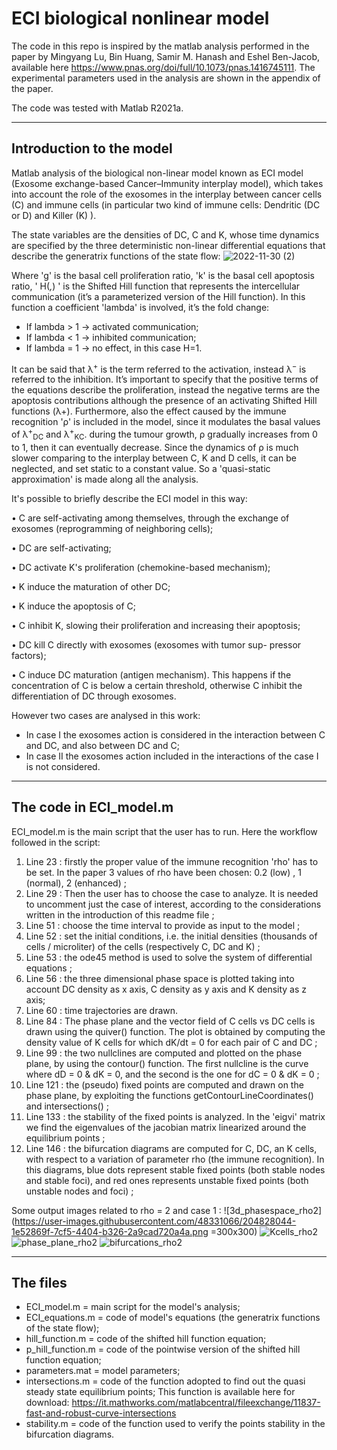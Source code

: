# ECI biological nonlinear model

 The code in this repo is inspired by the matlab analysis performed in the paper by Mingyang Lu, Bin Huang, Samir M. Hanash and Eshel Ben-Jacob, available here https://www.pnas.org/doi/full/10.1073/pnas.1416745111. The experimental parameters used in the analysis are shown in the appendix of the paper. 

 The code was tested with Matlab R2021a.

 ------------------------------------------------------------------------------------------------------------------------------------------------------------------------
 ## Introduction to the model

  Matlab analysis of the biological non-linear model known as ECI model (Exosome exchange-based Cancer–Immunity interplay model), which takes into account the role of the exosomes in the interplay between cancer cells (C) and immune cells (in particular two kind of immune cells: Dendritic (DC or D) and Killer (K) ).
  
  The state variables are the densities of DC, C and K, whose time dynamics are specified by the three deterministic non-linear differential equations that describe the generatrix functions of the state flow:
  ![2022-11-30 (2)](https://user-images.githubusercontent.com/48331066/204782450-202ef4ed-e0dd-4483-971d-a1a0c6187e91.png)

  Where 'g' is the basal cell proliferation ratio, 'k' is the basal cell apoptosis ratio, ' H(*,*) ' is the Shifted Hill function that represents the intercellular communication (it’s a parameterized version of the Hill function). In this function a coefficient 'lambda' is involved, it’s the fold change:
 - If lambda > 1 → activated communication;
 - If lambda < 1 → inhibited communication;
 - If lambda = 1 → no effect, in this case H=1.

 It can be said that λ<sup>+</sup> is the term referred to the activation, instead λ<sup>−</sup> is referred to the inhibition. It’s important to specify that the positive terms of the equations describe the proliferation, instead the negative terms are the apoptosis contributions although the presence of an activating Shifted Hill functions (λ+).
 Furthermore, also the effect caused by the immune recognition 'ρ' is included in the model, since it modulates the basal values of λ<sup>+</sup><sub>DC</sub> and λ<sup>+</sup><sub>KC</sub>. during the tumour growth, ρ gradually increases from 0 to 1, then it can eventually decrease. Since the dynamics of ρ is much slower comparing to the interplay between C, K and D cells, it can be neglected, and set static to a constant value. So a 'quasi-static approximation' is made along all the analysis.

 It's possible to briefly describe the ECI model in this way:

 • C are self-activating among themselves, through the exchange of exosomes (reprogramming of neighboring cells);

 • DC are self-activating;

 • DC activate K's proliferation (chemokine-based mechanism);

 • K induce the maturation of other DC;

 • K induce the apoptosis of C;

 • C inhibit K, slowing their proliferation and increasing their
   apoptosis;

 • DC kill C directly with exosomes (exosomes with tumor sup-
   pressor factors);

 • C induce DC maturation (antigen mechanism). This happens if
   the concentration of C is below a certain threshold, otherwise C inhibit the differentiation of DC through exosomes.

 However two cases are analysed in this work:

 - In case I the exosomes action is considered in the interaction between C and DC, and also between DC and C;
 - In case II the exosomes action included in the interactions of the case I is not considered.

-------------------------------------------------------------------------------------------------------------------------------------------------------------------------
## The code in ECI_model.m
ECI_model.m is the main script that the user has to run. Here the workflow followed in the script:
1. Line 23 : firstly the proper value of the immune recognition 'rho' has to be set. In the paper 3 values of rho have been chosen: 0.2 (low) , 1 (normal), 2 (enhanced) ;
2. Line 29 : Then the user has to choose the case to analyze. It is needed to uncomment just the case of interest, according to the considerations written in the       introduction of this readme file ;
3. Line 51 : choose the time interval to provide as input to the model ;
4. Line 52 : set the initial conditions, i.e. the initial densities (thousands of cells / microliter) of the cells (respectively C, DC and K) ;
5. Line 53 : the ode45 method is used to solve the system of differential equations ;
6. Line 56 : the three dimensional phase space is plotted taking into account DC density as x axis, C density as y axis and K density as z axis;
7. Line 60 : time trajectories are drawn. 
8. Line 84 : The phase plane and the vector field of C cells vs DC cells is drawn using the quiver() function. The plot is obtained by computing the density value of K cells for which dK/dt = 0 for each pair of C and DC ;
9. Line 99 : the two nullclines are computed and plotted on the phase plane, by using the contour() function. The first nullcline is the curve where dD = 0 & dK = 0, and the second is the one for dC = 0 & dK = 0  ;
10. Line 121 : the (pseudo) fixed points are computed and drawn on the phase plane, by exploiting the functions getContourLineCoordinates() and intersections() ;
11. Line 133 : the stability of the fixed points is analyzed. In the 'eigvi' matrix we find the eigenvalues of the jacobian matrix linearized around the equilibrium points ;
12. Line 146 : the bifurcation diagrams are computed for C, DC, an K cells, with respect to a variation of parameter rho (the immune recognition). In this diagrams, blue dots represent stable fixed points (both stable nodes and stable foci), and red ones represents unstable fixed points (both unstable nodes and foci) ;

Some output images related to rho = 2 and case 1 :
![3d_phasespace_rho2](https://user-images.githubusercontent.com/48331066/204828044-1e52869f-7cf5-4404-b326-2a9cad720a4a.png =300x300)
![Kcells_rho2](https://user-images.githubusercontent.com/48331066/204828119-ec373e68-9df3-43d0-bd3f-77f8e33b1058.png)
![phase_plane_rho2](https://user-images.githubusercontent.com/48331066/204828194-91f560ed-1cb1-4bca-b48b-82a55dedcfae.png)
![bifurcations_rho2](https://user-images.githubusercontent.com/48331066/204828221-d0d5f8e9-c078-40d5-96ca-62adf7b4bdea.png)



-------------------------------------------------------------------------------------------------------------------------------------------------------------------------

## The files
- ECI_model.m = main script for the model's analysis;
- ECI_equations.m = code of model's equations (the generatrix functions of the state flow);
- hill_function.m = code of the shifted hill function equation;
- p_hill_function.m = code of the pointwise version of the shifted hill function equation;
- parameters.mat = model parameters;
- intersections.m = code of the function adopted to find out the quasi steady state equilibrium points;
                    This function is available here for download: https://it.mathworks.com/matlabcentral/fileexchange/11837-fast-and-robust-curve-intersections
- stability.m = code of the function used to verify the points stability in the bifurcation diagrams.
